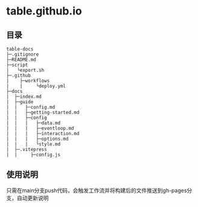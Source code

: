 # table.github.io
## 目录
```
table-docs
├─.gitignore 
├─README.md
├─script
|   └export.sh
├─.github
|    ├─workflows
|    |     └deploy.yml
├─docs
|  ├─index.md
|  ├─guide
|  |   ├─config.md
|  |   ├─getting-started.md
|  |   ├─config
|  |   |   ├─data.md
|  |   |   ├─eventloop.md
|  |   |   ├─interaction.md
|  |   |   ├─options.md
|  |   |   └style.md
|  ├─.vitepress
|  |     ├─config.js
```

## 使用说明
只需在main分支push代码，会触发工作流并将构建后的文件推送到gh-pages分支，自动更新说明

